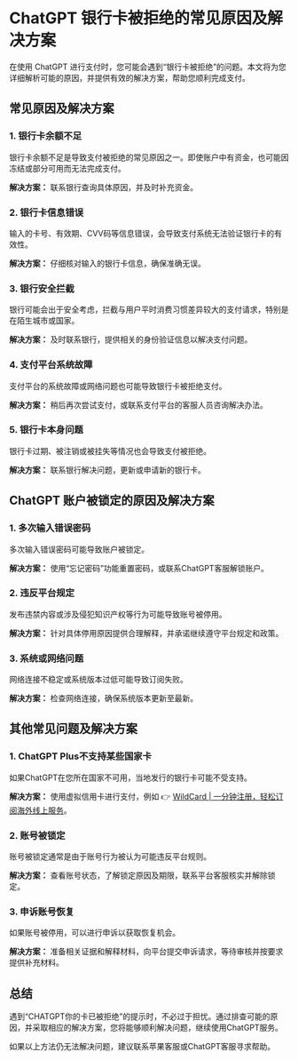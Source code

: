 # ChatGPT 银行卡被拒绝的常见原因及解决方案

在使用 ChatGPT 进行支付时，您可能会遇到“银行卡被拒绝”的问题。本文将为您详细解析可能的原因，并提供有效的解决方案，帮助您顺利完成支付。

## 常见原因及解决方案

### 1. 银行卡余额不足
银行卡余额不足是导致支付被拒绝的常见原因之一。即使账户中有资金，也可能因冻结或部分可用而无法完成支付。

**解决方案：** 联系银行查询具体原因，并及时补充资金。

### 2. 银行卡信息错误
输入的卡号、有效期、CVV码等信息错误，会导致支付系统无法验证银行卡的有效性。

**解决方案：** 仔细核对输入的银行卡信息，确保准确无误。

### 3. 银行安全拦截
银行可能会出于安全考虑，拦截与用户平时消费习惯差异较大的支付请求，特别是在陌生城市或国家。

**解决方案：** 及时联系银行，提供相关的身份验证信息以解决支付问题。

### 4. 支付平台系统故障
支付平台的系统故障或网络问题也可能导致银行卡被拒绝支付。

**解决方案：** 稍后再次尝试支付，或联系支付平台的客服人员咨询解决办法。

### 5. 银行卡本身问题
银行卡过期、被注销或被挂失等情况也会导致支付被拒绝。

**解决方案：** 联系银行解决问题，更新或申请新的银行卡。

## ChatGPT 账户被锁定的原因及解决方案

### 1. 多次输入错误密码
多次输入错误密码可能导致账户被锁定。

**解决方案：** 使用“忘记密码”功能重置密码，或联系ChatGPT客服解锁账户。

### 2. 违反平台规定
发布违禁内容或涉及侵犯知识产权等行为可能导致账号被停用。

**解决方案：** 针对具体停用原因提供合理解释，并承诺继续遵守平台规定和政策。

### 3. 系统或网络问题
网络连接不稳定或系统版本过低可能导致订阅失败。

**解决方案：** 检查网络连接，确保系统版本更新至最新。

## 其他常见问题及解决方案

### 1. ChatGPT Plus不支持某些国家卡
如果ChatGPT在您所在国家不可用，当地发行的银行卡可能不受支持。

**解决方案：** 使用虚拟信用卡进行支付，例如 👉 [WildCard | 一分钟注册，轻松订阅海外线上服务](https://bbtdd.com/WildCard)。

### 2. 账号被锁定
账号被锁定通常是由于账号行为被认为可能违反平台规则。

**解决方案：** 查看账号状态，了解锁定原因及期限，联系平台客服核实并解除锁定。

### 3. 申诉账号恢复
如果账号被停用，可以进行申诉以获取恢复机会。

**解决方案：** 准备相关证据和解释材料，向平台提交申诉请求，等待审核并按要求提供补充材料。

## 总结
遇到“CHATGPT你的卡已被拒绝”的提示时，不必过于担忧。通过排查可能的原因，并采取相应的解决方案，您将能够顺利解决问题，继续使用ChatGPT服务。

如果以上方法仍无法解决问题，建议联系苹果客服或ChatGPT客服寻求帮助。